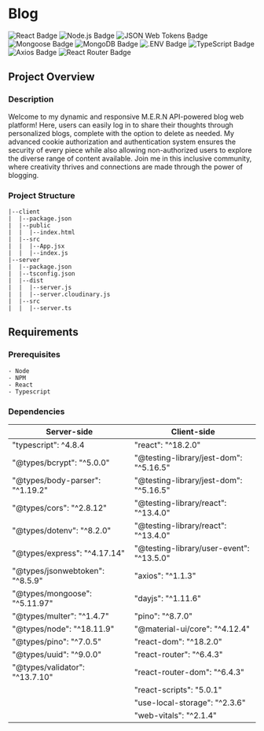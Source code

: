 # Blog
![React Badge](https://img.shields.io/badge/React-61DAFB?logo=react&logoColor=000&style=plastic) ![Node.js Badge](https://img.shields.io/badge/Node.js-393?logo=nodedotjs&logoColor=fff&style=plastic) ![JSON Web Tokens Badge](https://img.shields.io/badge/JSON%20Web%20Tokens-000?logo=jsonwebtokens&logoColor=fff&style=plastic) ![Mongoose Badge](https://img.shields.io/badge/Mongoose-800?logo=mongoose&logoColor=fff&style=plastic) ![MongoDB Badge](https://img.shields.io/badge/MongoDB-47A248?logo=mongodb&logoColor=fff&style=plastic) ![.ENV Badge](https://img.shields.io/badge/.ENV-ECD53F?logo=dotenv&logoColor=000&style=plastic) ![TypeScript Badge](https://img.shields.io/badge/TypeScript-3178C6?logo=typescript&logoColor=fff&style=plastic) ![Axios Badge](https://img.shields.io/badge/Axios-5A29E4?logo=axios&logoColor=fff&style=plastic) ![React Router Badge](https://img.shields.io/badge/React%20Router-CA4245?logo=reactrouter&logoColor=fff&style=plastic)

 ## Project Overview

  ### Description
Welcome to my dynamic and responsive M.E.R.N API-powered blog web platform! Here, users can easily log in to share their thoughts through personalized blogs, complete with the option to delete as needed. My advanced cookie authorization and authentication system ensures the security of every piece while also allowing non-authorized users to explore the diverse range of content available. Join me in this inclusive community, where creativity thrives and connections are made through the power of blogging.

  ### Project Structure
```
|--client
|  |--package.json
|  |--public
|  |  |--index.html
|  |--src
|  |  |--App.jsx
|  |  |--index.js
|--server
|  |--package.json
|  |--tsconfig.json
|  |--dist
|  |  |--server.js
|  |  |--server.cloudinary.js
|  |--src
|  |  |--server.ts
```
## Requirements  
  ### Prerequisites
    - Node
    - NPM
    - React
    - Typescript

  ### Dependencies
  | Server-side  | Client-side |
  | ------------- | ------------- |
  | "typescript": ^4.8.4  |  "react": "^18.2.0" |
  | "@types/bcrypt": "^5.0.0" | "@testing-library/jest-dom": "^5.16.5" |
  | "@types/body-parser": "^1.19.2" | "@testing-library/jest-dom": "^5.16.5" |
  | "@types/cors": "^2.8.12" | "@testing-library/react": "^13.4.0" |
  | "@types/dotenv": "^8.2.0" | "@testing-library/react": "^13.4.0" |
  | "@types/express": "^4.17.14" | "@testing-library/user-event": "^13.5.0" |
  | "@types/jsonwebtoken": "^8.5.9" | "axios": "^1.1.3" |
  | "@types/mongoose": "^5.11.97" | "dayjs": "^1.11.6" |
  | "@types/multer": "^1.4.7" | "pino": "^8.7.0" |
  | "@types/node": "^18.11.9" | "@material-ui/core": "^4.12.4" |
  | "@types/pino": "^7.0.5" | "react-dom": "^18.2.0" |
  | "@types/uuid": "^9.0.0" |  "react-router": "^6.4.3" |
  | "@types/validator": "^13.7.10" | "react-router-dom": "^6.4.3" |
  | | "react-scripts": "5.0.1" |
  | | "use-local-storage": "^2.3.6" |
  | | "web-vitals": "^2.1.4" |    

